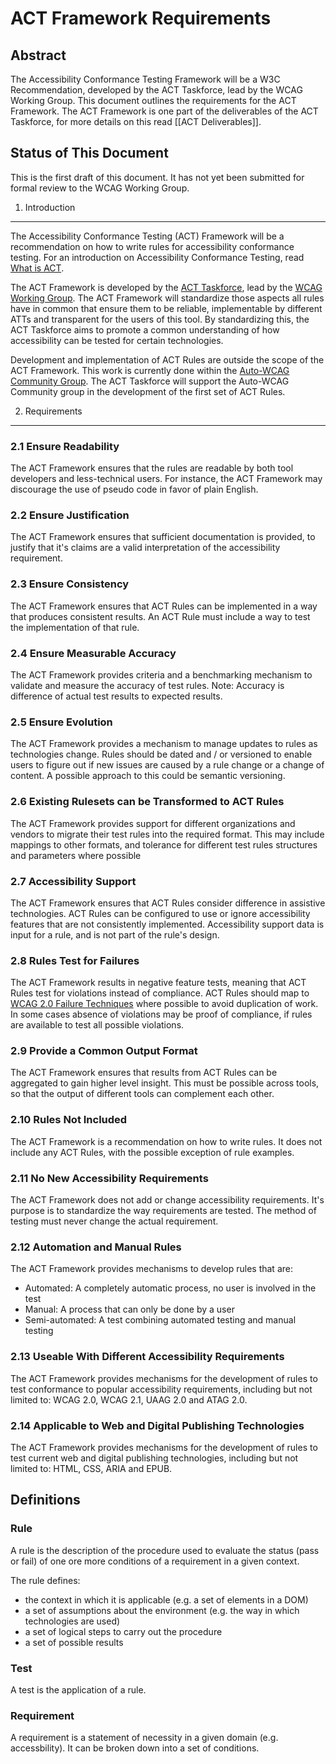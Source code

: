 ACT Framework Requirements
==========================

Abstract
--------

The Accessibility Conformance Testing Framework will be a W3C Recommendation, developed by the ACT Taskforce, lead by the WCAG Working Group. This document outlines the requirements for the ACT Framework. The ACT Framework is one part of the deliverables of the ACT Taskforce, for more details on this read [[ACT Deliverables]].

Status of This Document
-----------------------

This is the first draft of this document. It has not yet been submitted for formal review to the WCAG Working Group.

1. Introduction
---------------

The Accessibility Conformance Testing (ACT) Framework will be a recommendation on how to write rules for accessibility conformance testing. For an introduction on Accessibility Conformance Testing, read [What is ACT](https://www.w3.org/WAI/GL/task-forces/conformance-testing/wiki/ACT_Overview_-_What_is_ACT).

The ACT Framework is developed by the [ACT Taskforce](https://www.w3.org/WAI/GL/task-forces/conformance-testing/), lead by the [WCAG Working Group](https://www.w3.org/WAI/GL/). The ACT Framework will standardize those aspects all rules have in common that ensure them to be reliable, implementable by different ATTs and transparent for the users of this tool. By standardizing this, the ACT Taskforce aims to promote a common understanding of how accessibility can be tested for certain technologies.

Development and implementation of ACT Rules are outside the scope of the ACT Framework. This work is currently done within the [Auto-WCAG Community Group](https://www.w3.org/community/auto-wcag/). The ACT Taskforce will support the Auto-WCAG Community group in the development of the first set of ACT Rules.

2. Requirements
---------------

### 2.1 Ensure Readability

The ACT Framework ensures that the rules are readable by both tool developers and less-technical users. For instance, the ACT Framework may discourage the use of pseudo code in favor of plain English.

### 2.2 Ensure Justification

The ACT Framework ensures that sufficient documentation is provided, to justify that it's claims are a valid interpretation of the accessibility requirement.

### 2.3 Ensure Consistency

The ACT Framework ensures that ACT Rules can be implemented in a way that produces consistent results. An ACT Rule must include a way to test the implementation of that rule.

### 2.4 Ensure Measurable Accuracy

The ACT Framework provides criteria and a benchmarking mechanism to validate and measure the accuracy of test rules. Note: Accuracy is difference of actual test results to expected results.

### 2.5 Ensure Evolution

The ACT Framework provides a mechanism to manage updates to rules as technologies change. Rules should be dated and / or versioned to enable users to figure out if new issues are caused by a rule change or a change of content. A possible approach to this could be semantic versioning.

### 2.6 Existing Rulesets can be Transformed to ACT Rules

The ACT Framework provides support for different organizations and vendors to migrate their test rules into the required format. This may include mappings to other formats, and tolerance for different test rules structures and parameters where possible

### 2.7 Accessibility Support

The ACT Framework ensures that ACT Rules consider difference in assistive technologies. ACT Rules can be configured to use or ignore accessibility features that are not consistently implemented. Accessibility support data is input for a rule, and is not part of the rule's design.

### 2.8 Rules Test for Failures

The ACT Framework results in negative feature tests, meaning that ACT Rules test for violations instead of compliance. ACT Rules should map to [WCAG 2.0 Failure Techniques](https://www.w3.org/TR/WCAG20-TECHS/failures.html) where possible to avoid duplication of work. In some cases absence of violations may be proof of compliance, if rules are available to test all possible violations.

### 2.9 Provide a Common Output Format

The ACT Framework ensures that results from ACT Rules can be aggregated to gain higher level insight. This must be possible across tools, so that the output of different tools can complement each other.

### 2.10 Rules Not Included

The ACT Framework is a recommendation on how to write rules. It does not include any ACT Rules, with the possible exception of rule examples.

### 2.11 No New Accessibility Requirements

The ACT Framework does not add or change accessibility requirements. It's purpose is to standardize the way requirements are tested. The method of testing must never change the actual requirement.

### 2.12 Automation and Manual Rules

The ACT Framework provides mechanisms to develop rules that are:

- Automated: A completely automatic process, no user is involved in the test
- Manual: A process that can only be done by a user
- Semi-automated: A test combining automated testing and manual testing

### 2.13 Useable With Different Accessibility Requirements

The ACT Framework provides mechanisms for the development of rules to test conformance to popular accessibility requirements, including but not limited to: WCAG 2.0, WCAG 2.1, UAAG 2.0 and ATAG 2.0.

### 2.14 Applicable to Web and Digital Publishing Technologies

The ACT Framework provides mechanisms for the development of rules to test current web and digital publishing technologies, including but not limited to: HTML, CSS, ARIA and EPUB.

Definitions
-----------

### Rule

A rule is the description of the procedure used to evaluate the status (pass or fail) of one ore more conditions of a requirement in a given context.

The rule defines:

* the context in which it is applicable (e.g. a set of elements in a DOM)
* a set of assumptions about the environment (e.g. the way in which technologies are used)
* a set of logical steps to carry out the procedure
* a set of possible results

### Test

A test is the application of a rule.

### Requirement

A requirement is a statement of necessity in a given domain (e.g. accessbility). It can be broken down into a set of conditions.
